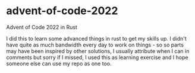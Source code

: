 # advent-of-code-2022
Advent of Code 2022 in Rust

I did this to learn some advanced things in rust to get my skills up. I didn't have quite as much bandwidth every day to work on things - so so parts may have been inspired by other solutions, I usually attribute when I can in comments but sorry if I missed, I used this as learning exercise and I hope someone else can use my repo as one too.
